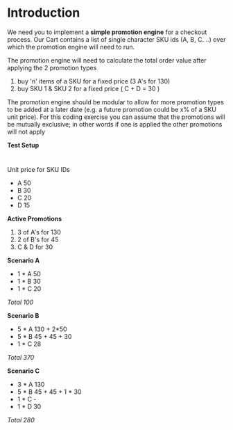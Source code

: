 # Introduction

We need you to implement a **simple promotion engine** for a checkout process. Our Cart contains a list of single character
SKU ids (A, B, C. ..) over which the promotion engine will need to run.

The promotion engine will need to calculate the total order value after applying the 2 promotion types

1. buy 'n' items of a SKU for a fixed price (3 A's for 130)
2. buy SKU 1 & SKU 2 for a fixed price ( C + D = 30 )

The promotion engine should be modular to allow for more promotion types to be added at a later date (e.g. a future promotion could be x% of a SKU unit price). For this coding exercise you can assume that the promotions will be mutually exclusive; in other words if one is applied the other
promotions will not apply

**Test Setup**

# 
Unit price for SKU IDs

* A 50
* B 30
* C 20
* D 15

**Active Promotions**
1. 3 of A's for 130
2. 2 of B's for 45
3. C & D for  30

**Scenario A**
* 1 * A 50
* 1 * B 30
* 1 * C 20

*Total 100*

**Scenario B**
 
* 5 * A 130 + 2*50
* 5 * B 45 + 45 + 30
* 1 * C 28

*Total 370*

**Scenario C**
* 3 * A 130
* 5 * B 45 + 45 + 1 * 30
* 1 * C -
* 1 * D 30


*Total 280*